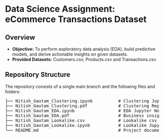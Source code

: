 # Data Science Assignment: eCommerce Transactions Dataset

## Overview
- **Objective:** To perform exploratory data analysis (EDA), build predictive models, and derive actionable insights on given datasets.
- **Provided Datasets:** Customers.csv, Products.csv and Transactions.csv

## Repository Structure
The repository consists of a single main branch and the following files and folders:
<pre>
├── Nitish_Gautam_Clustering.ipynb          # Clustering Jupyter Notebook |
├── Nitish_Gautam_Clustering.pdf            # Clustering Report
├── Nitish_Gautam_EDA.ipynb                 # EDA Jupyter Notebook
├── Nitish_Gautam_EDA.pdf                   # Business insights Report
├── Nitish_Gautam_Lookalike.csv             # Lookalike csv file
├── Nitish_Gautam_Lookalike.ipynb           # Lookalike Jupyter Notebook
└── README.md                               # Project documentation
</pre>
